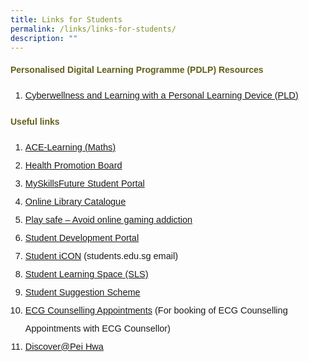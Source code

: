 ```yaml
---
title: Links for Students
permalink: /links/links-for-students/
description: ""
---
```

<h4 style="color:#635f1a;font-weight:bold;font-family:sans-serif;">Personalised Digital Learning Programme (PDLP) Resources</h4>

<ol>
<li style="font-size:14.5px; line-height:2;font-family:sans-serif;"><a href="https://drive.google.com/file/d/1syOWC8QCb5hkVGMpio3DWD6cAsttGfYq/view?usp=sharing" target="_blank" rel="noopener noreferrer" style="font-family:sans-serif;">Cyberwellness and Learning with a Personal Learning Device (PLD)</a></li>
</ol>

<h4 style="color:#635f1a;font-weight:bold;font-family:sans-serif;">Useful links</h4>

<ol>
<li style="font-size:14.5px; line-height:2;font-family:sans-serif;"><a href="http://ace-learning.com/" target="_blank" rel="noopener noreferrer" style="font-family:sans-serif;">ACE-Learning (Maths)</a></li>
<li style="font-size:14.5px; line-height:2;font-family:sans-serif;"><a href="http://www.hpb.gov.sg/" target="_blank" rel="noopener noreferrer" style="font-family:sans-serif;">Health Promotion Board</a></li>
<li style="font-size:14.5px; line-height:2;font-family:sans-serif;"><a href="http://www.myskillsfuture.sg/secondary" target="_blank" rel="noopener noreferrer" style="font-family:sans-serif;">MySkillsFuture Student Portal</a></li>
<li style="font-size:14.5px; line-height:2;font-family:sans-serif;"><a href="https://schoolibrary.moe.edu.sg/peihwasec" target="_blank" rel="noopener noreferrer" style="font-family:sans-serif;">Online Library Catalogue</a></li>
<li style="font-size:14.5px; line-height:2;font-family:sans-serif;"><a href="http://schoolbag.sg/story/play-safe-avoid-online-gaming-addiction" target="_blank" rel="noopener noreferrer" style="font-family:sans-serif;">Play safe – Avoid online gaming addiction</a></li>
<li style="font-size:14.5px; line-height:2;font-family:sans-serif;"><a href="http://phss.qoqolo.com/" target="_blank" rel="noopener noreferrer" style="font-family:sans-serif;">Student Development Portal</a></li>
<li style="font-size:14.5px; line-height:2;font-family:sans-serif;"><a href="http://workspace.google.com/dashboard" target="_blank" rel="noopener noreferrer" style="font-family:sans-serif;">Student iCON</a>&nbsp;(students.edu.sg email)</li>
<li style="font-size:14.5px; line-height:2;font-family:sans-serif;"><a href="https://learning.moe.edu.sg/" target="_blank" rel="noopener noreferrer" style="font-family:sans-serif;">Student Learning Space (SLS)</a></li>
<li style="font-size:14.5px; line-height:2;font-family:sans-serif;"><a href="https://docs.google.com/forms/d/e/1FAIpQLSfwEIclp4Yx6VdTsWr8ueebfGiNjghD8Q85SgzBzeCRVXg-XQ/viewform" target="_blank" rel="noopener noreferrer" style="font-family:sans-serif;">Student Suggestion Scheme</a></li>
<li style="font-size:14.5px; line-height:2;font-family:sans-serif;"><a href="[https://go.gov.sg/apptecgc](https://go.gov.sg/apptecgc)" style="font-family:sans-serif;">ECG Counselling Appointments</a>&nbsp;(For booking of ECG Counselling Appointments with ECG Counsellor)</li>
<li style="font-size:14.5px; line-height:2;font-family:sans-serif;"><a href="https://go.gov.sg/discoverphss" style="font-family:sans-serif;">Discover@Pei Hwa</a></li>
</ol>